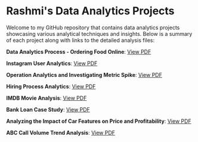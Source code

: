 # Rashmi's Data Analytics Projects
Welcome to my GitHub repository that contains data analytics projects showcasing various analytical techniques and insights. Below is a summary of each project along with links to the detailed analysis files:

 **Data Analytics Process - Ordering Food Online**: [View PDF](https://drive.google.com/file/d/1aebc8bWX1N3meDN24Yuv8ILWoFd6w-3j/view?usp=sharing)
 
 **Instagram User Analytics**: [View PDF](https://drive.google.com/file/d/1M3t-0tspdmOWCX2DwZCWQmg7QlZ9wAVk/view?usp=sharing)
 
 **Operation Analytics and Investigating Metric Spike**: [View PDF](https://drive.google.com/file/d/1anJtzBebH5L6G0UezRtvWexEbzd4EHdW/view?usp=sharing)
 
 **Hiring Process Analytics**: [View PDF](https://drive.google.com/file/d/1Mm11HmQWH4W8qwrb5ZbZmRLCY80lmgqE/view?usp=sharing)
 
 **IMDB Movie Analysis**: [View PDF](https://drive.google.com/file/d/1HP-4sCZ2sFnbZ9Y3dakF3AoM4TMkTSoS/view?usp=sharing)
 
 **Bank Loan Case Study**: [View PDF](https://drive.google.com/file/d/1nawUYW8xq2QzNDaWe0eFDWJl7w72-wIL/view?usp=sharing)
 
 **Analyzing the Impact of Car Features on Price and Profitability**: [View PDF](https://drive.google.com/file/d/1S2hp25xULUKyYilj_ocOB-y7PVBrNNjV/view?usp=sharing)
  
 **ABC Call Volume Trend Analysis**: [View PDF](https://drive.google.com/file/d/1zMSUN7C1tfV9AplJaKMPb5cvcRGO7PMP/view?usp=sharing)
